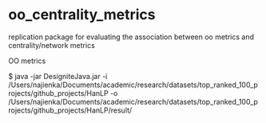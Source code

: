 # oo_centrality_metrics
replication package for evaluating the association between oo metrics and centrality/network metrics

OO metrics

$ java -jar DesigniteJava.jar -i /Users/najienka/Documents/academic/research/datasets/top_ranked_100_projects/github_projects/HanLP -o /Users/najienka/Documents/academic/research/datasets/top_ranked_100_projects/github_projects/HanLP/result/
